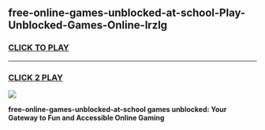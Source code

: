
## free-online-games-unblocked-at-school-Play-Unblocked-Games-Online-lrzlg
<h3>
<a href="https://premium76.site?title=free-online-games-unblocked-at-school&ref=24A">CLICK TO PLAY</a></h3>
<hr>

<h3>
<a href="https://premium76.site?title=free-online-games-unblocked-at-school&ref=24A">CLICK 2 PLAY</a>
  
</h3>

<a href="https://premium76.site?title=free-online-games-unblocked-at-school&ref=24A"><img src="https://clearcache.store/games.png"></a>


**free-online-games-unblocked-at-school games unblocked: Your Gateway to Fun and Accessible Online Gaming**
